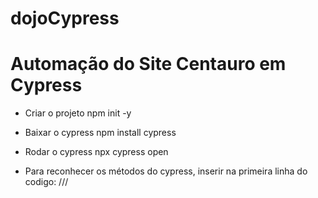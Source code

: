 # dojoCypress

# Automação do Site Centauro em Cypress

- Criar o projeto 
npm init -y

- Baixar o cypress
npm install cypress

- Rodar o cypress
npx cypress open

- Para reconhecer os métodos do cypress, inserir na primeira linha do codigo:
/// <reference types="cypress" />
